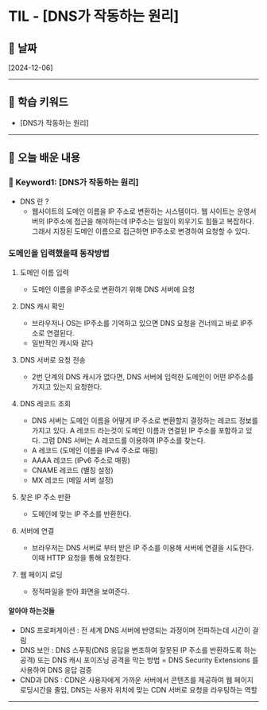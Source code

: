 # TIL - [DNS가 작동하는 원리]

## 📅 날짜
[2024-12-06]

---

## 📌 학습 키워드
- [DNS가 작동하는 원리]

---

## 📖 오늘 배운 내용

### 🔹 Keyword1: [DNS가 작동하는 원리]

- DNS 란 ?
   - 웹사이트의 도메인 이름을 IP 주소로 변환하는 시스템이다. 웹 사이트는 운영서버의 IP주소에 접근을 해야하는데 IP주소는 일일이 외우기도 힘들고
     복잡하다. 그래서 지정된 도메인 이름으로 접근하면 IP주소로 변경하여 요청할 수 있다.


### 도메인을 입력했을때 동작방법 ###

1. 도메인 이름 입력 
   - 도메인 이름을 IP주소로 변환하기 위해 DNS 서버에 요청


2. DNS 캐시 확인
   - 브라우저나 OS는 IP주소를 기억하고 있으면 DNS 요청을 건너띄고 바로 IP주소로 연결된다. 
   - 일반적인 캐시와 같다


3. DNS 서버로 요청 전송
   - 2번 단계의 DNS 캐시가 없다면, DNS 서버에 입력한 도메인이 어떤 IP주소를 가지고 있는지 요청한다.


4. DNS 레코드 조회
   - DNS 서버는 도메인 이름을 어떻게 IP 주소로 변환할지 결정하는 레코드 정보를 가지고 있다. A 레코드 라는것이 도메인 이름과 연결된 IP 주소를 포함하고 있다. 그럼 DNS 서버는 A 레코드를 이용하여 IP주소를 찾는다.
   - A 레코드 (도메인 이름을 IPv4 주소로 매핑)
   - AAAA 레코드 (IPv6 주소로 매핑)
   - CNAME 레코드 (별칭 설정)
   - MX 레코드 (메일 서버 설정)


5. 찾은 IP 주소 반환
   - 도메인에 맞는 IP 주소를 반환한다.


6. 서버에 연결
   - 브라우저는 DNS 서버로 부터 받은 IP 주소를 이용해 서버에 연결을 시도한다. 이때 HTTP 요청을 통해 요청한다.


7. 웹 페이지 로딩
   - 정적파일을 받아 화면을 보여준다.



#### 알아야 하는것들 #### 
- DNS 프로퍼게이션 : 전 세계 DNS 서버에 반영되는 과정이며 전파하는데 시간이 걸림 
- DNS 보안 : DNS 스푸핑(DNS 응답을 변조하여 잘못된 IP 주소를 반환하도록 하는 공격) 또는 DNS 캐시 포이즈닝 공격을 막는 방법 = DNS Security Extensions 를 사용하여 DNS 응답 검증
- CND과 DNS : CDN은 사용자에게 가까운 서버에서 콘텐츠를 제공하여 웹 페이지 로딩시간을 줄임, DNS는 사용자 위치에 맞는 CDN 서버로 요청을 라우팅하는 역할
---
